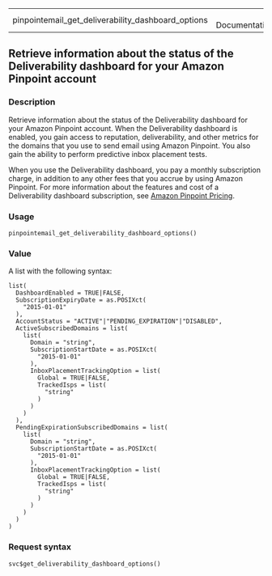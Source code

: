 <table style="width: 100%;">
<tbody>
<tr class="odd">
<td>pinpointemail_get_deliverability_dashboard_options</td>
<td style="text-align: right;">R Documentation</td>
</tr>
</tbody>
</table>

## Retrieve information about the status of the Deliverability dashboard for your Amazon Pinpoint account

### Description

Retrieve information about the status of the Deliverability dashboard
for your Amazon Pinpoint account. When the Deliverability dashboard is
enabled, you gain access to reputation, deliverability, and other
metrics for the domains that you use to send email using Amazon
Pinpoint. You also gain the ability to perform predictive inbox
placement tests.

When you use the Deliverability dashboard, you pay a monthly
subscription charge, in addition to any other fees that you accrue by
using Amazon Pinpoint. For more information about the features and cost
of a Deliverability dashboard subscription, see [Amazon Pinpoint
Pricing](https://aws.amazon.com/pinpoint/pricing/).

### Usage

    pinpointemail_get_deliverability_dashboard_options()

### Value

A list with the following syntax:

    list(
      DashboardEnabled = TRUE|FALSE,
      SubscriptionExpiryDate = as.POSIXct(
        "2015-01-01"
      ),
      AccountStatus = "ACTIVE"|"PENDING_EXPIRATION"|"DISABLED",
      ActiveSubscribedDomains = list(
        list(
          Domain = "string",
          SubscriptionStartDate = as.POSIXct(
            "2015-01-01"
          ),
          InboxPlacementTrackingOption = list(
            Global = TRUE|FALSE,
            TrackedIsps = list(
              "string"
            )
          )
        )
      ),
      PendingExpirationSubscribedDomains = list(
        list(
          Domain = "string",
          SubscriptionStartDate = as.POSIXct(
            "2015-01-01"
          ),
          InboxPlacementTrackingOption = list(
            Global = TRUE|FALSE,
            TrackedIsps = list(
              "string"
            )
          )
        )
      )
    )

### Request syntax

    svc$get_deliverability_dashboard_options()
